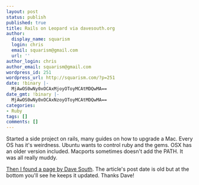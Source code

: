 ```yaml
---
layout: post
status: publish
published: true
title: Rails on Leopard via davesouth.org
author:
  display_name: squarism
  login: chris
  email: squarism@gmail.com
  url: ''
author_login: chris
author_email: squarism@gmail.com
wordpress_id: 251
wordpress_url: http://squarism.com/?p=251
date: !binary |-
  MjAwOS0wNy0xOCAxMjoyOToyMCAtMDQwMA==
date_gmt: !binary |-
  MjAwOS0wNy0xOCAxNzoyOToyMCAtMDQwMA==
categories:
- Ruby
tags: []
comments: []
---
```

<p>Started a side project on rails, many guides on how to upgrade a Mac.  Every OS has it's weirdness.  Ubuntu wants to control ruby and the gems.  OSX has an older version included.  Macports sometimes doesn't add the PATH.  It was all really muddy.</p>
<p><a href="http://www.davesouth.org/stories/install-ruby-on-rails-using-macports">Then I found a page by Dave South</a>.  The article's post date is old but at the bottom you'll see he keeps it updated.  Thanks Dave!</p>
